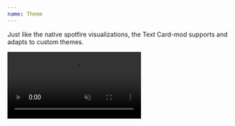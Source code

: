 ```yaml
---
name: Theme
---
```

Just like the native spotfire visualizations, the Text Card-mod supports and adapts to custom themes.

<video muted>
  <source src="{{site.url}}{{site.baseurl}}/assets/webms/themes.webm" type="video/webm"
    <p>Your browser cannot play the provided video file.</p>
</video>
